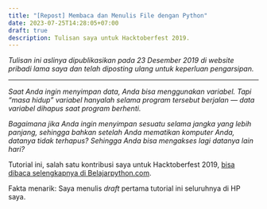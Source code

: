 ```yaml
---
title: "[Repost] Membaca dan Menulis File dengan Python"
date: 2023-07-25T14:28:05+07:00
draft: true
description: Tulisan saya untuk Hacktoberfest 2019.
---
```


*Tulisan ini aslinya dipublikasikan pada 23 Desember 2019 di website pribadi lama saya dan telah diposting ulang untuk keperluan pengarsipan.*

---

*Saat Anda ingin menyimpan data, Anda bisa menggunakan variabel. Tapi “masa hidup” variabel hanyalah selama program tersebut berjalan — data variabel dihapus saat program berhenti.*

*Bagaimana jika Anda ingin menyimpan sesuatu selama jangka yang lebih panjang, sehingga bahkan setelah Anda mematikan komputer Anda, datanya tidak terhapus? Sehingga Anda bisa mengakses lagi datanya lain hari?*

Tutorial ini, salah satu kontribusi saya untuk Hacktoberfest 2019, [bisa dibaca selengkapnya di Belajarpython.com](https://belajarpython.com/2019/10/membaca-menulis-file-python/).

Fakta menarik: Saya menulis *draft* pertama tutorial ini seluruhnya di HP saya.

